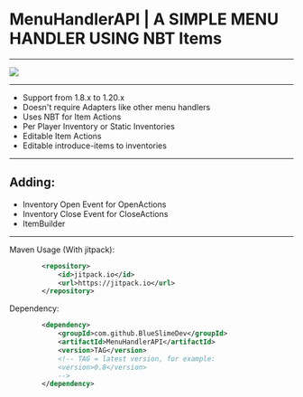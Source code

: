 # MenuHandlerAPI | A SIMPLE MENU HANDLER USING NBT Items

---

[![](https://jitpack.io/v/BlueSlimeDev/MenuHandlerAPI.svg)](https://jitpack.io/#BlueSlimeDev/MenuHandlerAPI)

---

* Support from 1.8.x to 1.20.x
* Doesn't require Adapters like other menu handlers
* Uses NBT for Item Actions
* Per Player Inventory or Static Inventories
* Editable Item Actions
* Editable introduce-items to inventories

---

## Adding:
* Inventory Open Event for OpenActions
* Inventory Close Event for CloseActions
* ItemBuilder

---

Maven Usage (With jitpack):
```XML
        <repository>
            <id>jitpack.io</id>
            <url>https://jitpack.io</url>
        </repository>
```

Dependency:
```XML
        <dependency>
            <groupId>com.github.BlueSlimeDev</groupId>
            <artifactId>MenuHandlerAPI</artifactId>
            <version>TAG</version>
            <!-- TAG = latest version, for example:
            <version>0.8</version>
            -->
        </dependency>
```
